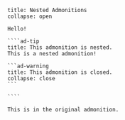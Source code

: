 
`````ad-error
title: Nested Admonitions
collapse: open

Hello!

````ad-tip
title: This admonition is nested.
This is a nested admonition!

```ad-warning
title: This admonition is closed.
collapse: close
```

````

This is in the original admonition.
`````

